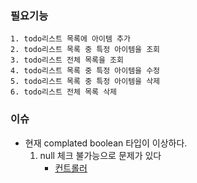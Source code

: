 ### 필요기능
    1. todo리스트 목록에 아이템 추가
    2. todo리스트 목록 중 특정 아이템을 조회
    3. todo리스트 전체 목록을 조회
    4. todo리스트 목록 중 특정 아이템을 수정
    5. todo리스트 목록 중 특정 아이템을 삭제
    6. todo리스트 전체 목록 삭제

### 이슈
- 현재 complated boolean 타입이 이상하다.
    1. null 체크 불가능으로 문제가 있다
       - [컨트롤러](/src/main/java/org/example/controller/TodoController.java)
